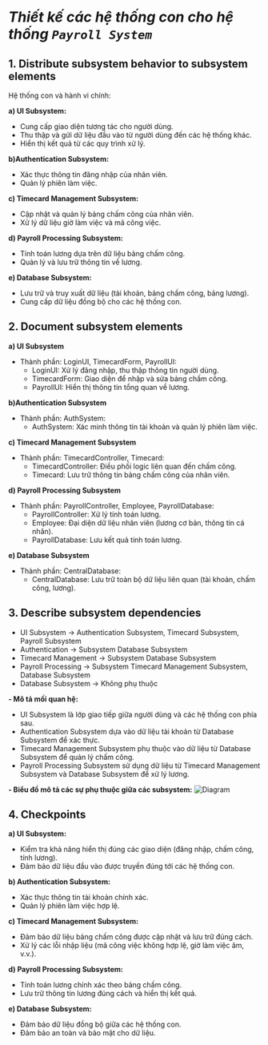 
# ***Thiết kế các hệ thống con cho hệ thống `Payroll System`***

## 1. Distribute subsystem behavior to subsystem elements  
Hệ thống con và hành vi chính:

**a) UI Subsystem:**

- Cung cấp giao diện tương tác cho người dùng.
- Thu thập và gửi dữ liệu đầu vào từ người dùng đến các hệ thống khác.
- Hiển thị kết quả từ các quy trình xử lý.

**b)Authentication Subsystem:**

- Xác thực thông tin đăng nhập của nhân viên.
- Quản lý phiên làm việc.

**c) Timecard Management Subsystem:**

- Cập nhật và quản lý bảng chấm công của nhân viên.
- Xử lý dữ liệu giờ làm việc và mã công việc.

**d) Payroll Processing Subsystem:**

- Tính toán lương dựa trên dữ liệu bảng chấm công.
- Quản lý và lưu trữ thông tin về lương.

**e) Database Subsystem:**

- Lưu trữ và truy xuất dữ liệu (tài khoản, bảng chấm công, bảng lương).
- Cung cấp dữ liệu đồng bộ cho các hệ thống con.


## 2. Document subsystem elements
**a) UI Subsystem**
- Thành phần: LoginUI, TimecardForm, PayrollUI:
    + LoginUI: Xử lý đăng nhập, thu thập thông tin người dùng.
    + TimecardForm: Giao diện để nhập và sửa bảng chấm công.
    + PayrollUI: Hiển thị thông tin tổng quan về lương.

**b)Authentication Subsystem**
- Thành phần: AuthSystem:
    + AuthSystem: Xác minh thông tin tài khoản và quản lý phiên làm việc.

**c) Timecard Management Subsystem**
- Thành phần: TimecardController, Timecard:
    + TimecardController: Điều phối logic liên quan đến chấm công.
    + Timecard: Lưu trữ thông tin bảng chấm công của nhân viên.

**d) Payroll Processing Subsystem**
- Thành phần: PayrollController, Employee, PayrollDatabase:
    + PayrollController: Xử lý tính toán lương.
    + Employee: Đại diện dữ liệu nhân viên (lương cơ bản, thông tin cá nhân).
    + PayrollDatabase: Lưu kết quả tính toán lương.

**e) Database Subsystem**
- Thành phần: CentralDatabase:
    + CentralDatabase: Lưu trữ toàn bộ dữ liệu liên quan (tài khoản, chấm công, lương).


## 3. Describe subsystem dependencies

- UI Subsystem -> Authentication Subsystem, Timecard Subsystem, Payroll Subsystem
- Authentication -> Subsystem	Database Subsystem
- Timecard Management -> Subsystem	Database Subsystem
- Payroll Processing -> Subsystem	Timecard Management Subsystem, Database Subsystem
- Database Subsystem -> Không phụ thuộc

**- Mô tả mối quan hệ:**
- UI Subsystem là lớp giao tiếp giữa người dùng và các hệ thống con phía sau.
- Authentication Subsystem dựa vào dữ liệu tài khoản từ Database Subsystem để xác thực.
- Timecard Management Subsystem phụ thuộc vào dữ liệu từ Database Subsystem để quản lý chấm công.
- Payroll Processing Subsystem sử dụng dữ liệu từ Timecard Management Subsystem và Database Subsystem để xử lý lương.

**- Biểu đồ mô tả các sự phụ thuộc giữa các subsystem:**
![Diagram](https://www.planttext.com/api/plantuml/png/Z5H1JiCm4Bpx5LOkdFe13gYeKAaIIAWbtBVEqhWuTcGxI1NYPHnu4b_0Rft43ab4ZhipdjdPLNw-lfV6WhPD9KWDx0qEIBCdE6ab1DsTZCKgen-4kgzhvnkwQ_OcQVgF2J26FgW3b_bcK7tc5JBGnLhfQj0AQe7oILAnsyQMA2rdOBcISy8UUN4y-b3hW3w2T8NAFJhtMWjVAMczFTGJWE4qMXsHsLxa3YpimU2egJPfns9e39U7EKy1FMafz6SLs-QSpdrL2tL2zDY9gKTQaNfGTjfNT8lYl3fJyjgGS1rqiRY95aQlaqLZbk3Ys_78IxPTEGLtr-IHsqQsXOn4SXuO3-cnBo1uuRJfIcFXZO0m6KcqOpFz4Zmvhy_Ktj88B6Q7CNZTY7_n9g_gF2LQpV7TEIz1ks1Mga1dlKyYoYMr7Swkp-WlQkWwDxrTwbrCaORvhj6oiglIZNnLKzJ17NlspYgDRIEGoH9buNzSlm000F__0m00)

## 4. Checkpoints
**a) UI Subsystem:**
- Kiểm tra khả năng hiển thị đúng các giao diện (đăng nhập, chấm công, tính lương).
- Đảm bảo dữ liệu đầu vào được truyền đúng tới các hệ thống con.

**b) Authentication Subsystem:**
- Xác thực thông tin tài khoản chính xác.
- Quản lý phiên làm việc hợp lệ.

**c) Timecard Management Subsystem:**
- Đảm bảo dữ liệu bảng chấm công được cập nhật và lưu trữ đúng cách.
- Xử lý các lỗi nhập liệu (mã công việc không hợp lệ, giờ làm việc âm, v.v.).

**d) Payroll Processing Subsystem:**
- Tính toán lương chính xác theo bảng chấm công.
- Lưu trữ thông tin lương đúng cách và hiển thị kết quả.

**e) Database Subsystem:**
- Đảm bảo dữ liệu đồng bộ giữa các hệ thống con.
- Đảm bảo an toàn và bảo mật cho dữ liệu.
